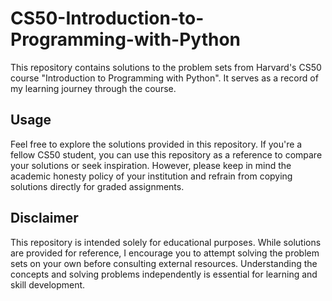 # CS50-Introduction-to-Programming-with-Python
This repository contains solutions to the problem sets from Harvard's CS50 course "Introduction to Programming with Python". It serves as a record of my learning journey through the course.

## Usage
Feel free to explore the solutions provided in this repository. If you're a fellow CS50 student, you can use this repository as a reference to compare your solutions or seek inspiration. However, please keep in mind the academic honesty policy of your institution and refrain from copying solutions directly for graded assignments.

## Disclaimer
This repository is intended solely for educational purposes. While solutions are provided for reference, I encourage you to attempt solving the problem sets on your own before consulting external resources. Understanding the concepts and solving problems independently is essential for learning and skill development.
